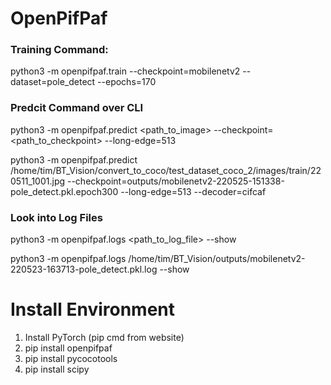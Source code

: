 # OpenPifPaf

### Training Command:

python3 -m openpifpaf.train --checkpoint=mobilenetv2 --dataset=pole_detect --epochs=170

### Predcit Command over CLI

python3 -m openpifpaf.predict <path_to_image> --checkpoint=<path_to_checkpoint> --long-edge=513


python3 -m openpifpaf.predict /home/tim/BT_Vision/convert_to_coco/test_dataset_coco_2/images/train/220511_1001.jpg --checkpoint=outputs/mobilenetv2-220525-151338-pole_detect.pkl.epoch300 --long-edge=513 --decoder=cifcaf

### Look into Log Files

python3 -m openpifpaf.logs <path_to_log_file> --show

python3 -m openpifpaf.logs /home/tim/BT_Vision/outputs/mobilenetv2-220523-163713-pole_detect.pkl.log --show

# Install Environment

1) Install PyTorch (pip cmd from website)
2) pip install openpifpaf
3) pip install pycocotools
4) pip install scipy
